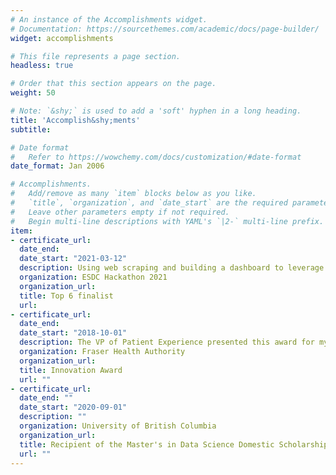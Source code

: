 ```yaml
---
# An instance of the Accomplishments widget.
# Documentation: https://sourcethemes.com/academic/docs/page-builder/
widget: accomplishments

# This file represents a page section.
headless: true

# Order that this section appears on the page.
weight: 50

# Note: `&shy;` is used to add a 'soft' hyphen in a long heading.
title: 'Accomplish&shy;ments'
subtitle:

# Date format
#   Refer to https://wowchemy.com/docs/customization/#date-format
date_format: Jan 2006

# Accomplishments.
#   Add/remove as many `item` blocks below as you like.
#   `title`, `organization`, and `date_start` are the required parameters.
#   Leave other parameters empty if not required.
#   Begin multi-line descriptions with YAML's `|2-` multi-line prefix.
item:
- certificate_url: 
  date_end:
  date_start: "2021-03-12"
  description: Using web scraping and building a dashboard to leverage public available data
  organization: ESDC Hackathon 2021
  organization_url: 
  title: Top 6 finalist 
  url:
- certificate_url: 
  date_end: 
  date_start: "2018-10-01"
  description: The VP of Patient Experience presented this award for my team's work for a patient safety campaign
  organization: Fraser Health Authority
  organization_url: 
  title: Innovation Award 
  url: ""
- certificate_url: 
  date_end: ""
  date_start: "2020-09-01"
  description: ""
  organization: University of British Columbia
  organization_url: 
  title: Recipient of the Master's in Data Science Domestic Scholarship
  url: ""
---
```

